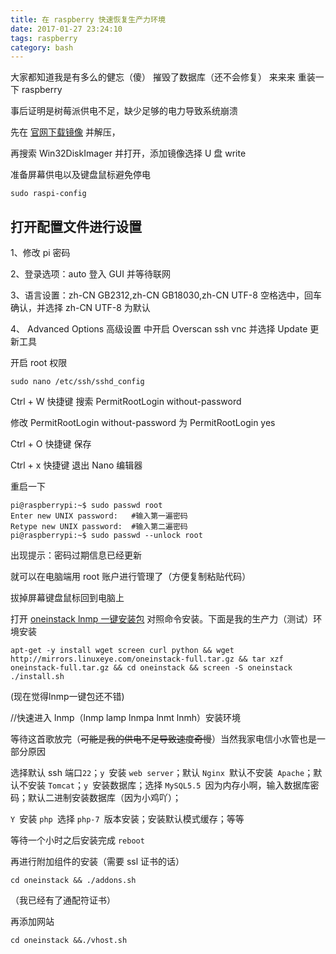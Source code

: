 ```yaml
---
title: 在 raspberry 快速恢复生产力环境
date: 2017-01-27 23:24:10
tags: raspberry
category: bash
---
```


大家都知道我是有多么的健忘（傻）
摧毁了数据库（还不会修复）
来来来 重装一下 raspberry

事后证明是树莓派供电不足，缺少足够的电力导致系统崩溃
<!-- more -->
先在 [官网下载镜像](https://www.raspberrypi.org/downloads/)  并解压，

再搜索 Win32DiskImager 并打开，添加镜像选择 U 盘 write

准备屏幕供电以及键盘鼠标避免停电

`sudo raspi-config`

## 打开配置文件进行设置

1、修改 pi 密码

2、登录选项：auto 登入 GUI 并等待联网

3、语言设置：zh-CN GB2312,zh-CN GB18030,zh-CN UTF-8 空格选中，回车确认，并选择 zh-CN UTF-8 为默认

4、 Advanced Options  高级设置 中开启 Overscan ssh vnc 并选择 Update 更新工具

开启 root 权限

`sudo nano /etc/ssh/sshd_config`

Ctrl + W 快捷键 搜索 PermitRootLogin without-password

修改 PermitRootLogin without-password 为 PermitRootLogin yes

Ctrl + O 快捷键 保存

Ctrl + x 快捷键 退出 Nano 编辑器

重启一下

```
pi@raspberrypi:~$ sudo passwd root
Enter new UNIX password:   #输入第一遍密码
Retype new UNIX password:  #输入第二遍密码
pi@raspberrypi:~$ sudo passwd --unlock root
```

出现提示：密码过期信息已经更新

就可以在电脑端用 root 账户进行管理了（方便复制粘贴代码）

拔掉屏幕键盘鼠标回到电脑上

打开 [oneinstack lnmp 一键安装包](https://oneinstack.com/install/)  对照命令安装。下面是我的生产力（测试）环境安装

```
apt-get -y install wget screen curl python && wget http://mirrors.linuxeye.com/oneinstack-full.tar.gz && tar xzf oneinstack-full.tar.gz && cd oneinstack && screen -S oneinstack
./install.sh

```

(现在觉得lnmp一键包还不错)

//快速进入 lnmp（lnmp lamp lnmpa lnmt lnmh）安装环境

等待这首歌放完（~~可能是我的供电不足导致速度奇慢~~）当然我家电信小水管也是一部分原因

选择默认 ssh 端口`22`；`y `安装 `web server`；默认 `Nginx `默认不安装` Apache`；默认不安装 `Tomcat`；`y `安装数据库；选择 `MySQL5.5 `因为内存小啊，输入数据库密码；默认二进制安装数据库（因为小鸡吖）；

`Y `安装 `php `选择 `php-7 `版本安装；安装默认模式缓存；等等

等待一个小时之后安装完成 `reboot`

再进行附加组件的安装（需要 ssl 证书的话）

`cd oneinstack && ./addons.sh`

（我已经有了通配符证书）

再添加网站

`cd oneinstack &&./vhost.sh`